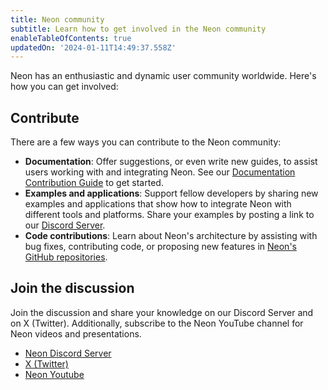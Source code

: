 ```yaml
---
title: Neon community
subtitle: Learn how to get involved in the Neon community
enableTableOfContents: true
updatedOn: '2024-01-11T14:49:37.558Z'
---
```


Neon has an enthusiastic and dynamic user community worldwide. Here's how you can get involved:

## Contribute

There are a few ways you can contribute to the Neon community:

- **Documentation**: Offer suggestions, or even write new guides, to assist users working with and integrating Neon. See our [Documentation Contribution Guide](/docs/community/contribution-guide) to get started.
- **Examples and applications**: Support fellow developers by sharing new examples and applications that show how to integrate Neon with different tools and platforms. Share your examples by posting a link to our [Discord Server](https://discord.gg/92vNTzKDGp).
- **Code contributions**: Learn about Neon's architecture by assisting with bug fixes, contributing code, or proposing new features in [Neon's GitHub repositories](https://github.com/neondatabase).

## Join the discussion

Join the discussion and share your knowledge on our Discord Server and on X (Twitter). Additionally, subscribe to the Neon YouTube channel for Neon videos and presentations.

- [Neon Discord Server](https://discord.gg/92vNTzKDGp)
- [X (Twitter)](https://twitter.com/neondatabase)
- [Neon Youtube](https://www.youtube.com/@neondatabase)
